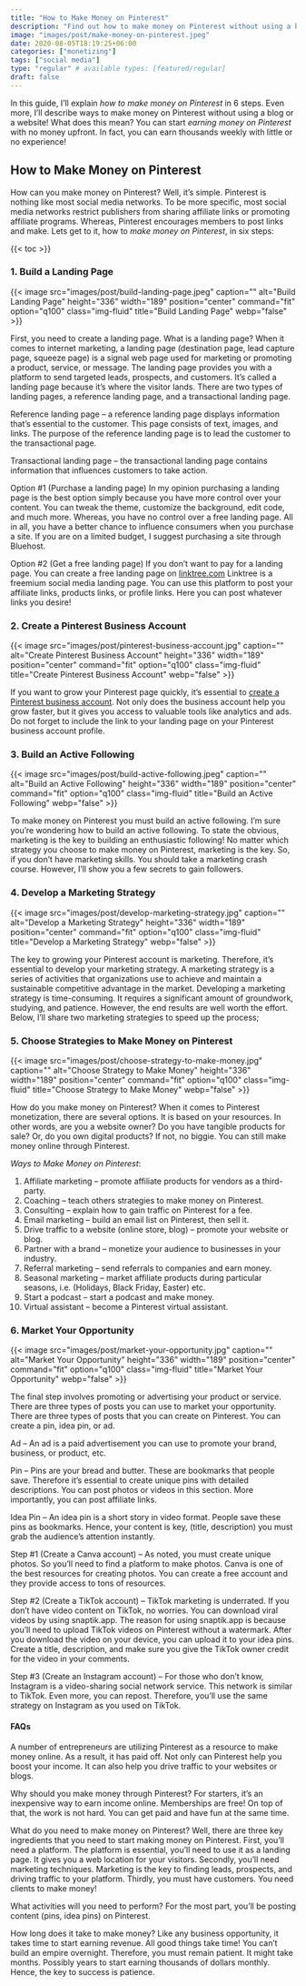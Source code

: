 ```yaml
---
title: "How to Make Money on Pinterest"
description: "Find out how to make money on Pinterest without using a blog or website. Learn how to get started by utilizing six steps!"
image: "images/post/make-money-on-pinterest.jpeg"
date: 2020-08-05T18:19:25+06:00
categories: ["monetizing"]
tags: ["social media"]
type: "regular" # available types: [featured/regular]
draft: false
---
```


In this guide, I’ll explain _how to make money on Pinterest_ in 6 steps. Even more, I’ll describe ways to make money on Pinterest without using a blog or a website! What does this mean? You can start _earning money on Pinterest_ with no money upfront. In fact, you can earn thousands weekly with little or no experience!

## How to Make Money on Pinterest

How can you make money on Pinterest? Well, it’s simple. Pinterest is nothing like most social media networks. To be more specific, most social media networks restrict publishers from sharing affiliate links or promoting affiliate programs. Whereas, Pinterest encourages members to post links and make. Lets get to it, how to _make money on Pinterest_, in six steps:

{{< toc >}}

### 1. Build a Landing Page

{{< image src="images/post/build-landing-page.jpeg" caption="" alt="Build Landing Page" height="336" width="189" position="center" command="fit" option="q100" class="img-fluid" title="Build Landing Page" webp="false" >}}

First, you need to create a landing page. What is a landing page? When it comes to internet marketing, a landing page (destination page, lead capture page, squeeze page) is a signal web page used for marketing or promoting a product, service, or message. The landing page provides you with a platform to send targeted leads, prospects, and customers. It’s called a landing page because it’s where the visitor lands. There are two types of landing pages, a reference landing page, and a transactional landing page.

Reference landing page – a reference landing page displays information that’s essential to the customer. This page consists of text, images, and links. The purpose of the reference landing page is to lead the customer to the transactional page.

Transactional landing page – the transactional landing page contains information that influences customers to take action.

Option #1 (Purchase a landing page) In my opinion purchasing a landing page is the best option simply because you have more control over your content. You can tweak the theme, customize the background, edit code, and much more. Whereas, you have no control over a free landing page. All in all, you have a better chance to influence consumers when you purchase a site. If you are on a limited budget, I suggest purchasing a site through Bluehost.

Option #2 (Get a free landing page) If you don’t want to pay for a landing page. You can create a free landing page on [linktree.com](https://linktree.com/) Linktree is a freemium social media landing page. You can use this platform to post your affiliate links, products links, or profile links. Here you can post whatever links you desire!

### 2. Create a Pinterest Business Account

{{< image src="images/post/pinterest-business-account.jpg" caption="" alt="Create Pinterest Business Account" height="336" width="189" position="center" command="fit" option="q100" class="img-fluid" title="Create Pinterest Business Account" webp="false" >}}

If you want to grow your Pinterest page quickly, it’s essential to [create a Pinterest business account](https://help.pinterest.com/en/business/article/get-a-business-account). Not only does the business account help you grow faster, but it gives you access to valuable tools like analytics and ads. Do not forget to include the link to your landing page on your Pinterest business account profile.

### 3. Build an Active Following

{{< image src="images/post/build-active-following.jpeg" caption="" alt="Build an Active Following" height="336" width="189" position="center" command="fit" option="q100" class="img-fluid" title="Build an Active Following" webp="false" >}}

To make money on Pinterest you must build an active following. I’m sure you’re wondering how to build an active following. To state the obvious, marketing is the key to building an enthusiastic following! No matter which strategy you choose to make money on Pinterest, marketing is the key. So, if you don’t have marketing skills. You should take a marketing crash course. However, I’ll show you a few secrets to gain followers.

### 4. Develop a Marketing Strategy

{{< image src="images/post/develop-marketing-strategy.jpg" caption="" alt="Develop a Marketing Strategy" height="336" width="189" position="center" command="fit" option="q100" class="img-fluid" title="Develop a Marketing Strategy" webp="false" >}}

The key to growing your Pinterest account is marketing. Therefore, it’s essential to develop your marketing strategy. A marketing strategy is a series of activities that organizations use to achieve and maintain a sustainable competitive advantage in the market. Developing a marketing strategy is time-consuming. It requires a significant amount of groundwork, studying, and patience. However, the end results are well worth the effort. Below, I’ll share two marketing strategies to speed up the process;

### 5. Choose Strategies to Make Money on Pinterest

{{< image src="images/post/choose-strategy-to-make-money.jpg" caption="" alt="Choose Strategy to Make Money" height="336" width="189" position="center" command="fit" option="q100" class="img-fluid" title="Choose Strategy to Make Money" webp="false" >}}

How do you make money on Pinterest? When it comes to Pinterest monetization, there are several options. It is based on your resources. In other words, are you a website owner? Do you have tangible products for sale? Or, do you own digital products? If not, no biggie. You can still make money online through Pinterest.

_Ways to Make Money on Pinterest_:

1. Affiliate marketing – promote affiliate products for vendors as a third-party.
2. Coaching – teach others strategies to make money on Pinterest.
3. Consulting – explain how to gain traffic on Pinterest for a fee.
4. Email marketing – build an email list on Pinterest, then sell it.
5. Drive traffic to a website (online store, blog) – promote your website or blog.
6. Partner with a brand – monetize your audience to businesses in your industry.
7. Referral marketing – send referrals to companies and earn money.
8. Seasonal marketing – market affiliate products during particular seasons, i.e. (Holidays, Black Friday, Easter) etc.
9. Start a podcast – start a podcast and make money.
10. Virtual assistant – become a Pinterest virtual assistant.

### 6. Market Your Opportunity

{{< image src="images/post/market-your-opportunity.jpg" caption="" alt="Market Your Opportunity" height="336" width="189" position="center" command="fit" option="q100" class="img-fluid" title="Market Your Opportunity" webp="false" >}}

The final step involves promoting or advertising your product or service. There are three types of posts you can use to market your opportunity. There are three types of posts that you can create on Pinterest. You can create a pin, idea pin, or ad.

Ad – An ad is a paid advertisement you can use to promote your brand, business, or product, etc.

Pin – Pins are your bread and butter. These are bookmarks that people save. Therefore it’s essential to create unique pins with detailed descriptions. You can post photos or videos in this section. More importantly, you can post affiliate links.

Idea Pin – An idea pin is a short story in video format. People save these pins as bookmarks. Hence, your content is key, (title, description) you must grab the audience’s attention instantly.

Step #1 (Create a Canva account) – As noted, you must create unique photos. So you’ll need to find a platform to make photos. Canva is one of the best resources for creating photos. You can create a free account and they provide access to tons of resources.

Step #2 (Create a TikTok account) – TikTok marketing is underrated. If you don’t have video content on TikTok, no worries. You can download viral videos by using snaptik.app. The reason for using snaptik.app is because you’ll need to upload TikTok videos on Pinterest without a watermark. After you download the video on your device, you can upload it to your idea pins. Create a title, description, and make sure you give the TikTok owner credit for the video in your comments.

Step #3 (Create an Instagram account) – For those who don’t know, Instagram is a video-sharing social network service. This network is similar to TikTok. Even more, you can repost. Therefore, you’ll use the same strategy on Instagram as you used on TikTok.

#### FAQs

A number of entrepreneurs are utilizing Pinterest as a resource to make money online. As a result, it has paid off. Not only can Pinterest help you boost your income. It can also help you drive traffic to your websites or blogs.

Why should you make money through Pinterest? For starters, it’s an inexpensive way to earn income online. Memberships are free! On top of that, the work is not hard. You can get paid and have fun at the same time.

What do you need to make money on Pinterest? Well, there are three key ingredients that you need to start making money on Pinterest. First, you’ll need a platform. The platform is essential, you’ll need to use it as a landing page. It gives you a web location for your visitors. Secondly, you’ll need marketing techniques. Marketing is the key to finding leads, prospects, and driving traffic to your platform. Thirdly, you must have customers. You need clients to make money!

What activities will you need to perform? For the most part, you’ll be posting content (pins, idea pins) on Pinterest.

How long does it take to make money? Like any business opportunity, it takes time to start earning revenue. All good things take time! You can’t build an empire overnight. Therefore, you must remain patient. It might take months. Possibly years to start earning thousands of dollars monthly. Hence, the key to success is patience.
